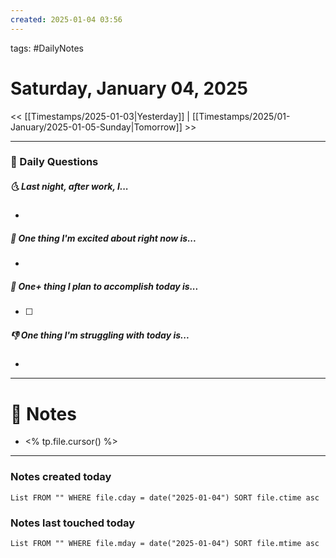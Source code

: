 ```yaml
---
created: 2025-01-04 03:56
---
```

tags: #DailyNotes

# Saturday, January 04, 2025

<< [[Timestamps/2025-01-03|Yesterday]] | [[Timestamps/2025/01-January/2025-01-05-Sunday|Tomorrow]] >>

---
### 📅 Daily Questions
##### 🌜 Last night, after work, I...
- 

##### 🙌 One thing I'm excited about right now is...
- 

##### 🚀 One+ thing I plan to accomplish today is...
- [ ] 

##### 👎 One thing I'm struggling with today is...
- 

---
# 📝 Notes
- <% tp.file.cursor() %>

---
### Notes created today
```dataview
List FROM "" WHERE file.cday = date("2025-01-04") SORT file.ctime asc
```

### Notes last touched today
```dataview
List FROM "" WHERE file.mday = date("2025-01-04") SORT file.mtime asc
```